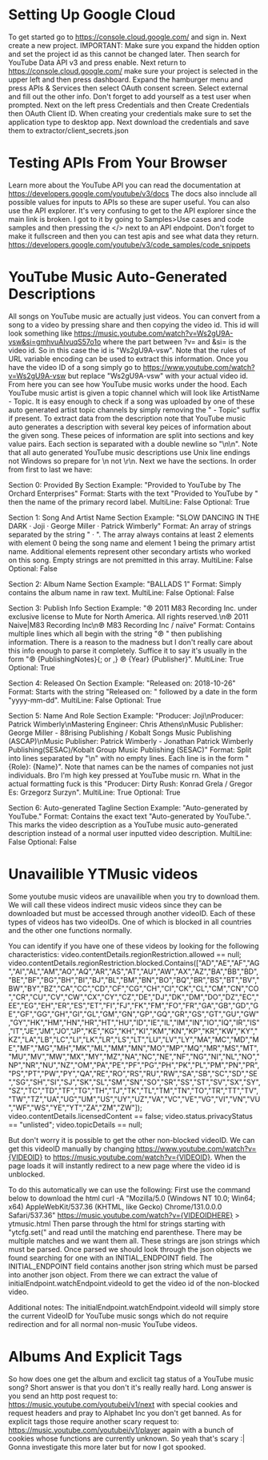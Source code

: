 ﻿# Setting Up Google Cloud
To get started go to https://console.cloud.google.com/ and sign in.
Next create a new project. IMPORTANT: Make sure you expand the hidden option and set the project id as this cannot be changed later.
Then search for YouTube Data API v3 and press enable.
Next return to https://console.cloud.google.com/ make sure your project is selected in the upper left and then press dashboard.
Expand the hamburger menu and press APIs & Services then select OAuth consent screen.
Select external and fill out the other info. Don't forget to add yourself as a test user when prompted.
Next on the left press Credentials and then Create Credentials then OAuth Client ID.
When creating your credentials make sure to set the application type to desktop app.
Next download the credentials and save them to extractor/client_secrets.json

# Testing APIs From Your Browser
Learn more about the YouTube API you can read the documentation at https://developers.google.com/youtube/v3/docs
The docs also innclude all possible values for inputs to APIs so these are super useful.
You can also use the API explorer.
It's very confusing to get to the API explorer since the main link is broken.
I got to it by going to Samples>Use cases and code samples and then pressing the </> next to an API endpoint.
Don't forget to make it fullscreen and then you can test apis and see what data they return.
https://developers.google.com/youtube/v3/code_samples/code_snippets

# YouTube Music Auto-Generated Descriptions
All songs on YouTube music are actually just videos.
You can convert from a song to a video by pressing share and then copying the video id.
This id will look something like https://music.youtube.com/watch?v=Ws2gU9A-vsw&si=gmhvuAIvuqS57o1o
where the part between ?v= and &si= is the video id. So in this case the id is "Ws2gU9A-vsw".
Note that the rules of URL variable encoding can be used to extract this information.
Once you have the video ID of a song simply go to https://www.youtube.com/watch?v=Ws2gU9A-vsw
but replace "Ws2gU9A-vsw" with your actual video id.
From here you can see how YouTube music works under the hood.
Each YouTube music artist is given a topic channel which will look like ArtistName - Topic.
It is easy enough to check if a song was uploaded by one of these auto generated artist topic channels
by simply removing the " - Topic" suffix if present.
To extract data from the description note that YouTube music auto generates a description with several
key peices of information about the given song.
These peices of information are split into sections and key value pairs.
Each section is separated with a double newline so "\n\n".
Note that all auto generated YouTube music descriptions use Unix line endings not Windows so prepare for \n not \r\n.
Next we have the sections. In order from first to last we have:

Section 0: Provided By Section
Example: "Provided to YouTube by The Orchard Enterprises"
Format: Starts with the text "Provided to YouTube by " then the name of the primary record label.
MultiLine: False
Optional: True

Section 1: Song And Artist Name Section
Example: "SLOW DANCING IN THE DARK · Joji · George Miller · Patrick Wimberly"
Format: An array of strings separated by the string " · ".
The array always contains at least 2 elements with element 0 being the song name and element 1 being the primary artist name.
Additional elements represent other secondary artists who worked on this song.
Empty strings are not premitted in this array.
MultiLine: False
Optional: False

Section 2: Album Name Section
Example: "BALLADS 1"
Format: Simply contains the album name in raw text.
MultiLine: False
Optional: False

Section 3: Publish Info Section
Example: "℗ 2011 M83 Recording Inc. under exclusive license to Mute for North America. All rights reserved.\n℗ 2011 Naive|M83 Recording Inc\n℗ M83 Recording Inc / naïve"
Format: Contains multiple lines which all begin with the string "℗ " then publishing information.
There is a reason to the madness but I don't really care about this info enough to parse it completely.
Suffice it to say it's usually in the form "℗ {PublishingNotes}{; or ,} ℗ {Year} {Publisher}".
MultiLine: True
Optional: True

Section 4: Released On Section
Example: "Released on: 2018-10-26"
Format: Starts with the string "Released on: " followed by a date in the form "yyyy-mm-dd".
MultiLine: False
Optional: True

Section 5: Name And Role Section
Example: "Producer: Joji\nProducer: Patrick Wimberly\nMastering Engineer: Chris Athens\nMusic  Publisher: George Miller - 88rising Publishing / Kobalt Songs Music Publishing (ASCAP)\nMusic  Publisher: Patrick Wimberly - Jonathan Patrick Wimberly Publishing(SESAC)/Kobalt Group Music Publishing (SESAC)"
Format: Split into lines separated by "\n" with no empty lines.
Each line is in the form "{Role}: {Name}".
Note that names can be the names of companies not just individuals.
Bro I'm high key pressed at YouTube music rn. What in the actual formatting fuck is this "Producer: Dirty Rush: Konrad Grela / Gregor Es: Grzegorz Surzyn".
MultiLine: True
Optional: True

Section 6: Auto-generated Tagline Section
Example: "Auto-generated by YouTube."
Format: Contains the exact text "Auto-generated by YouTube.".
This marks the video description as a YouTube music auto-generated description instead of a normal user inputted video description.
MultiLine: False
Optional: False

# Unavailible YTMusic videos
Some youtube music videos are unavailible when you try to download them.
We will call these videos indirect music videos since they can be downloaded
but must be accessed through another videoID.
Each of these types of videos has two videoIDs.
One of which is blocked in all countries and the other one functions normally.

You can identify if you have one of these videos by looking for the following characteristics:
video.contentDetails.regionRestriction.allowed == null;
video.contentDetails.regionRestriction.blocked.Contains(["AD","AE","AF","AG","AI","AL","AM","AO","AQ","AR","AS","AT","AU","AW","AX","AZ","BA","BB","BD","BE","BF","BG","BH","BI","BJ","BL","BM","BN","BO","BQ","BR","BS","BT","BV","BW","BY","BZ","CA","CC","CD","CF","CG","CH","CI","CK","CL","CM","CN","CO","CR","CU","CV","CW","CX","CY","CZ","DE","DJ","DK","DM","DO","DZ","EC","EE","EG","EH","ER","ES","ET","FI","FJ","FK","FM","FO","FR","GA","GB","GD","GE","GF","GG","GH","GI","GL","GM","GN","GP","GQ","GR","GS","GT","GU","GW","GY","HK","HM","HN","HR","HT","HU","ID","IE","IL","IM","IN","IO","IQ","IR","IS","IT","JE","JM","JO","JP","KE","KG","KH","KI","KM","KN","KP","KR","KW","KY","KZ","LA","LB","LC","LI","LK","LR","LS","LT","LU","LV","LY","MA","MC","MD","ME","MF","MG","MH","MK","ML","MM","MN","MO","MP","MQ","MR","MS","MT","MU","MV","MW","MX","MY","MZ","NA","NC","NE","NF","NG","NI","NL","NO","NP","NR","NU","NZ","OM","PA","PE","PF","PG","PH","PK","PL","PM","PN","PR","PS","PT","PW","PY","QA","RE","RO","RS","RU","RW","SA","SB","SC","SD","SE","SG","SH","SI","SJ","SK","SL","SM","SN","SO","SR","SS","ST","SV","SX","SY","SZ","TC","TD","TF","TG","TH","TJ","TK","TL","TM","TN","TO","TR","TT","TV","TW","TZ","UA","UG","UM","US","UY","UZ","VA","VC","VE","VG","VI","VN","VU","WF","WS","YE","YT","ZA","ZM","ZW"]);
video.contentDetails.licensedContent == false;
video.status.privacyStatus == "unlisted";
video.topicDetails == null;

But don't worry it is possible to get the other non-blocked videoID.
We can get this videoID manually by changing https://www.youtube.com/watch?v={VIDEOID}
to https://music.youtube.com/watch?v={VIDEOID}.
When the page loads it will instantly redirect to a new page where the video id is unblocked.

To do this automatically we can use the following:
First use the command below to download the html
curl -A "Mozilla/5.0 (Windows NT 10.0; Win64; x64) AppleWebKit/537.36 (KHTML, like Gecko) Chrome/131.0.0.0 Safari/537.36" https://music.youtube.com/watch?v={VIDEOIDHERE} > ytmusic.html
Then parse through the html for strings starting with "ytcfg.set(" and read until the matching end parenthese.
There may be multiple matches and we want them all.
These strings are json strings which must be parsed.
Once parsed we should look through the json objects we found searching for one with an INITIAL_ENDPOINT field.
The INITIAL_ENDPOINT field contains another json string which must be parsed into another json object.
From there we can extract the value of initialEndpoint.watchEndpoint.videoId to get the video id of the non-blocked video.

Additional notes: The initialEndpoint.watchEndpoint.videoId will simply store the current VideoID for YouTube music songs
which do not require redirection and for all normal non-music YouTube videos.

# Albums And Explicit Tags
So how does one get the album and exclicit tag status of a YouTube music song?
Short answer is that you don't it's really really hard.
Long answer is you send an http post request to:
https://music.youtube.com/youtubei/v1/next
with special cookies and request headers and pray to Alphabet Inc you don't get banned.
As for explicit tags those require another scary request to:
https://music.youtube.com/youtubei/v1/player
again with a bunch of cookies whose functions are currently unknown.
So yeah that's scary :|
Gonna investigate this more later but for now I got spooked.